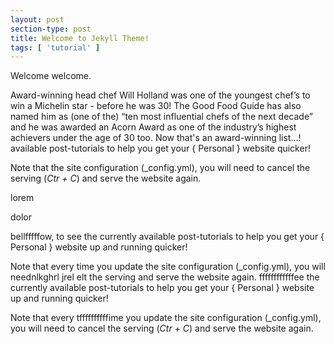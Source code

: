 ```yaml
---
layout: post
section-type: post
title: Welcome to Jekyll Theme!
tags: [ 'tutorial' ]
---
```


Welcome welcome.

Award-winning head chef Will Holland was one of the youngest chef’s to win a Michelin star - before he was 30! The Good Food Guide has also named him as (one of the) “ten most influential chefs of the next decade” and he was awarded an Acorn Award as one of the industry’s highest achievers under the age of 30 too. Now that's an award-winning list...!
available post-tutorials to help you get your { Personal } website quicker!

Note that the site configuration (\_config.yml), you will need
to cancel the serving (*Ctr + C*) and serve the website again.

lorem 

dolor 

bellfffffow, to see the currently available post-tutorials to help you get your { Personal } website up and running quicker!

Note that every time you update the site configuration (\_config.yml), you will neednlkghrl jrel elt the serving and serve the website again.
ffffffffffffee the currently available post-tutorials to help you get your { Personal } website up and running quicker!

Note that every tffffffffffime you update the site configuration (\_config.yml), you will need
to cancel the serving (*Ctr + C*) and serve the website again.

